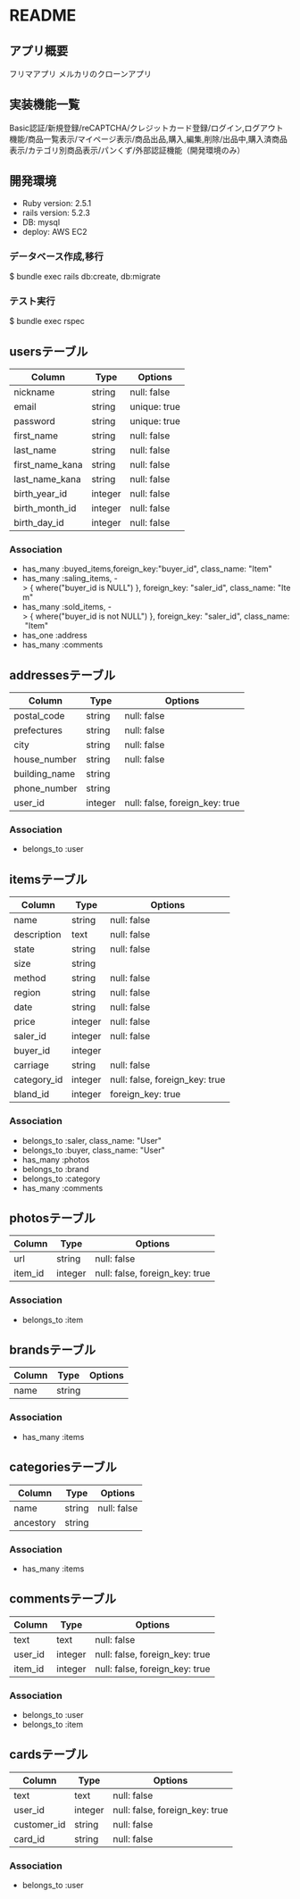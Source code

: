 # README

## アプリ概要
フリマアプリ メルカリのクローンアプリ

## 実装機能一覧
Basic認証/新規登録/reCAPTCHA/クレジットカード登録/ログイン,ログアウト機能/商品一覧表示/マイページ表示/商品出品,購入,編集,削除/出品中,購入済商品表示/カテゴリ別商品表示/パンくず/外部認証機能（開発環境のみ）

## 開発環境
- Ruby version: 2.5.1
- rails version: 5.2.3
- DB: mysql
- deploy: AWS EC2

### データベース作成,移行
$ bundle exec rails db:create, db:migrate

### テスト実行
$ bundle exec rspec



## usersテーブル 

|Column|Type|Options|
|------|----|-------|
|nickname|string|null: false|
|email|string|unique: true|
|password|string|unique: true|
|first_name|string|null: false|
|last_name|string|null: false|
|first_name_kana|string|null: false|
|last_name_kana|string|null: false|
|birth_year_id|integer|null: false|
|birth_month_id|integer|null: false|
|birth_day_id|integer|null: false|

### Association
- has_many :buyed_items,foreign_key:"buyer_id", class_name: "Item"
- has_many :saling_items, -> { where("buyer_id is NULL") }, foreign_key: "saler_id", class_name: "Item"
- has_many :sold_items, -> { where("buyer_id is not NULL") }, foreign_key: "saler_id", class_name: "Item"
- has_one :address
- has_many :comments

## addressesテーブル

|Column|Type|Options|
|------|----|-------|
|postal_code|string|null: false|
|prefectures|string|null: false|
|city|string|null: false|
|house_number|string|null: false|
|building_name|string|
|phone_number|string|
|user_id|integer|null: false, foreign_key: true|

### Association
- belongs_to :user

## itemsテーブル 

|Column|Type|Options|
|------|----|-------|
|name|string|null: false|
|description|text|null: false|
|state|string|null: false|
|size|string| 
|method|string|null: false|
|region|string|null: false|
|date|string|null: false|
|price|integer|null: false|
|saler_id|integer|null: false|
|buyer_id|integer|
|carriage|string|null: false|
|category_id|integer|null: false, foreign_key: true|
|bland_id|integer|foreign_key: true|

### Association
- belongs_to :saler, class_name: "User"
- belongs_to :buyer, class_name: "User"
- has_many :photos
- belongs_to :brand
- belongs_to :category
- has_many :comments

## photosテーブル 

|Column|Type|Options|
|------|----|-------|
|url|string|null: false|
|item_id|integer|null: false, foreign_key: true|

### Association
- belongs_to :item

## brandsテーブル

|Column|Type|Options|
|------|----|-------|
|name|string||null: false|

### Association
- has_many :items

## categoriesテーブル

|Column|Type|Options|
|------|----|-------|
|name|string|null: false|
|ancestory|string| 

### Association
- has_many :items

## commentsテーブル

|Column|Type|Options|
|------|----|-------|
|text|text|null: false|
|user_id|integer|null: false, foreign_key: true|
|item_id|integer|null: false, foreign_key: true|

### Association
- belongs_to :user
- belongs_to :item

## cardsテーブル
|Column|Type|Options|
|------|----|-------|
|text|text|null: false|
|user_id|integer|null: false, foreign_key: true|
|customer_id|string|null: false|
|card_id|string|null: false|

### Association
- belongs_to :user
